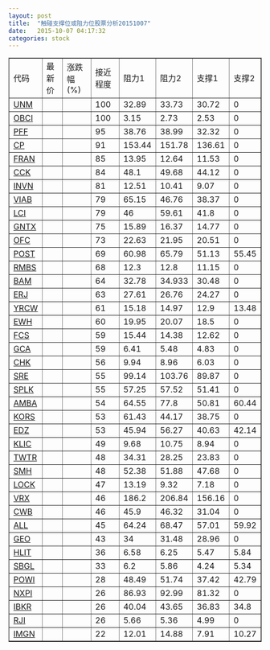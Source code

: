 ```yaml
---
layout: post
title:  "触碰支撑位或阻力位股票分析20151007"
date:   2015-10-07 04:17:32
categories: stock
---
```

<script type="text/javascript">
var stockList = []
stockList.push('gb_unm');
stockList.push('gb_obci');
stockList.push('gb_pff');
stockList.push('gb_cp');
stockList.push('gb_fran');
stockList.push('gb_cck');
stockList.push('gb_invn');
stockList.push('gb_viab');
stockList.push('gb_lci');
stockList.push('gb_gntx');
stockList.push('gb_ofc');
stockList.push('gb_post');
stockList.push('gb_rmbs');
stockList.push('gb_bam');
stockList.push('gb_erj');
stockList.push('gb_yrcw');
stockList.push('gb_ewh');
stockList.push('gb_fcs');
stockList.push('gb_gca');
stockList.push('gb_chk');
stockList.push('gb_sre');
stockList.push('gb_splk');
stockList.push('gb_amba');
stockList.push('gb_kors');
stockList.push('gb_edz');
stockList.push('gb_klic');
stockList.push('gb_twtr');
stockList.push('gb_smh');
stockList.push('gb_lock');
stockList.push('gb_vrx');
stockList.push('gb_cwb');
stockList.push('gb_all');
stockList.push('gb_geo');
stockList.push('gb_hlit');
stockList.push('gb_sbgl');
stockList.push('gb_powi');
stockList.push('gb_nxpi');
stockList.push('gb_ibkr');
stockList.push('gb_rji');
stockList.push('gb_imgn');
</script>
<table border="1">
 <tr>
 <td>代码</td>
 <td>最新价</td>
 <td>涨跌幅(%)</td>
 <td>接近程度</td>
 <td>阻力1</td>
 <td>阻力2</td>
 <td>支撑1</td>
 <td>支撑2</td>
</tr>
  <tr id="unm" class="red">
  <td><a href="http://stock.finance.sina.com.cn/usstock/quotes/UNM.html" target="_blank">UNM</a></td><td></td><td></td><td>100</td><td>32.89</td><td>33.73</td><td>30.72</td><td>0</td></tr>
  <tr id="obci" class="red">
  <td><a href="http://stock.finance.sina.com.cn/usstock/quotes/OBCI.html" target="_blank">OBCI</a></td><td></td><td></td><td>100</td><td>3.15</td><td>2.73</td><td>2.53</td><td>0</td></tr>
  <tr id="pff" class="red">
  <td><a href="http://stock.finance.sina.com.cn/usstock/quotes/PFF.html" target="_blank">PFF</a></td><td></td><td></td><td>95</td><td>38.76</td><td>38.99</td><td>32.32</td><td>0</td></tr>
  <tr id="cp" class="red">
  <td><a href="http://stock.finance.sina.com.cn/usstock/quotes/CP.html" target="_blank">CP</a></td><td></td><td></td><td>91</td><td>153.44</td><td>151.78</td><td>136.61</td><td>0</td></tr>
  <tr id="fran" class="red">
  <td><a href="http://stock.finance.sina.com.cn/usstock/quotes/FRAN.html" target="_blank">FRAN</a></td><td></td><td></td><td>85</td><td>13.95</td><td>12.64</td><td>11.53</td><td>0</td></tr>
  <tr id="cck" class="red">
  <td><a href="http://stock.finance.sina.com.cn/usstock/quotes/CCK.html" target="_blank">CCK</a></td><td></td><td></td><td>84</td><td>48.1</td><td>49.68</td><td>44.12</td><td>0</td></tr>
  <tr id="invn" class="red">
  <td><a href="http://stock.finance.sina.com.cn/usstock/quotes/INVN.html" target="_blank">INVN</a></td><td></td><td></td><td>81</td><td>12.51</td><td>10.41</td><td>9.07</td><td>0</td></tr>
  <tr id="viab" class="green">
  <td><a href="http://stock.finance.sina.com.cn/usstock/quotes/VIAB.html" target="_blank">VIAB</a></td><td></td><td></td><td>79</td><td>65.15</td><td>46.76</td><td>38.37</td><td>0</td></tr>
  <tr id="lci" class="green">
  <td><a href="http://stock.finance.sina.com.cn/usstock/quotes/LCI.html" target="_blank">LCI</a></td><td></td><td></td><td>79</td><td>46</td><td>59.61</td><td>41.8</td><td>0</td></tr>
  <tr id="gntx" class="red">
  <td><a href="http://stock.finance.sina.com.cn/usstock/quotes/GNTX.html" target="_blank">GNTX</a></td><td></td><td></td><td>75</td><td>15.89</td><td>16.37</td><td>14.77</td><td>0</td></tr>
  <tr id="ofc" class="red">
  <td><a href="http://stock.finance.sina.com.cn/usstock/quotes/OFC.html" target="_blank">OFC</a></td><td></td><td></td><td>73</td><td>22.63</td><td>21.95</td><td>20.51</td><td>0</td></tr>
  <tr id="post" class="red">
  <td><a href="http://stock.finance.sina.com.cn/usstock/quotes/POST.html" target="_blank">POST</a></td><td></td><td></td><td>69</td><td>60.98</td><td>65.79</td><td>51.13</td><td>55.45</td></tr>
  <tr id="rmbs" class="red">
  <td><a href="http://stock.finance.sina.com.cn/usstock/quotes/RMBS.html" target="_blank">RMBS</a></td><td></td><td></td><td>68</td><td>12.3</td><td>12.8</td><td>11.15</td><td>0</td></tr>
  <tr id="bam" class="red">
  <td><a href="http://stock.finance.sina.com.cn/usstock/quotes/BAM.html" target="_blank">BAM</a></td><td></td><td></td><td>64</td><td>32.78</td><td>34.933</td><td>30.48</td><td>0</td></tr>
  <tr id="erj" class="red">
  <td><a href="http://stock.finance.sina.com.cn/usstock/quotes/ERJ.html" target="_blank">ERJ</a></td><td></td><td></td><td>63</td><td>27.61</td><td>26.76</td><td>24.27</td><td>0</td></tr>
  <tr id="yrcw" class="red">
  <td><a href="http://stock.finance.sina.com.cn/usstock/quotes/YRCW.html" target="_blank">YRCW</a></td><td></td><td></td><td>61</td><td>15.18</td><td>14.97</td><td>12.9</td><td>13.48</td></tr>
  <tr id="ewh" class="red">
  <td><a href="http://stock.finance.sina.com.cn/usstock/quotes/EWH.html" target="_blank">EWH</a></td><td></td><td></td><td>60</td><td>19.95</td><td>20.07</td><td>18.5</td><td>0</td></tr>
  <tr id="fcs" class="red">
  <td><a href="http://stock.finance.sina.com.cn/usstock/quotes/FCS.html" target="_blank">FCS</a></td><td></td><td></td><td>59</td><td>15.44</td><td>14.38</td><td>12.62</td><td>0</td></tr>
  <tr id="gca" class="green">
  <td><a href="http://stock.finance.sina.com.cn/usstock/quotes/GCA.html" target="_blank">GCA</a></td><td></td><td></td><td>59</td><td>6.41</td><td>5.48</td><td>4.83</td><td>0</td></tr>
  <tr id="chk" class="green">
  <td><a href="http://stock.finance.sina.com.cn/usstock/quotes/CHK.html" target="_blank">CHK</a></td><td></td><td></td><td>56</td><td>9.94</td><td>8.96</td><td>6.03</td><td>0</td></tr>
  <tr id="sre" class="red">
  <td><a href="http://stock.finance.sina.com.cn/usstock/quotes/SRE.html" target="_blank">SRE</a></td><td></td><td></td><td>55</td><td>99.14</td><td>103.76</td><td>89.87</td><td>0</td></tr>
  <tr id="splk" class="red">
  <td><a href="http://stock.finance.sina.com.cn/usstock/quotes/SPLK.html" target="_blank">SPLK</a></td><td></td><td></td><td>55</td><td>57.25</td><td>57.52</td><td>51.41</td><td>0</td></tr>
  <tr id="amba" class="green">
  <td><a href="http://stock.finance.sina.com.cn/usstock/quotes/AMBA.html" target="_blank">AMBA</a></td><td></td><td></td><td>54</td><td>64.55</td><td>77.8</td><td>50.81</td><td>60.44</td></tr>
  <tr id="kors" class="red">
  <td><a href="http://stock.finance.sina.com.cn/usstock/quotes/KORS.html" target="_blank">KORS</a></td><td></td><td></td><td>53</td><td>61.43</td><td>44.17</td><td>38.75</td><td>0</td></tr>
  <tr id="edz" class="green">
  <td><a href="http://stock.finance.sina.com.cn/usstock/quotes/EDZ.html" target="_blank">EDZ</a></td><td></td><td></td><td>53</td><td>45.94</td><td>56.27</td><td>40.63</td><td>42.14</td></tr>
  <tr id="klic" class="red">
  <td><a href="http://stock.finance.sina.com.cn/usstock/quotes/KLIC.html" target="_blank">KLIC</a></td><td></td><td></td><td>49</td><td>9.68</td><td>10.75</td><td>8.94</td><td>0</td></tr>
  <tr id="twtr" class="red">
  <td><a href="http://stock.finance.sina.com.cn/usstock/quotes/TWTR.html" target="_blank">TWTR</a></td><td></td><td></td><td>48</td><td>34.31</td><td>28.25</td><td>23.83</td><td>0</td></tr>
  <tr id="smh" class="red">
  <td><a href="http://stock.finance.sina.com.cn/usstock/quotes/SMH.html" target="_blank">SMH</a></td><td></td><td></td><td>48</td><td>52.38</td><td>51.88</td><td>47.68</td><td>0</td></tr>
  <tr id="lock" class="red">
  <td><a href="http://stock.finance.sina.com.cn/usstock/quotes/LOCK.html" target="_blank">LOCK</a></td><td></td><td></td><td>47</td><td>13.19</td><td>9.32</td><td>7.18</td><td>0</td></tr>
  <tr id="vrx" class="green">
  <td><a href="http://stock.finance.sina.com.cn/usstock/quotes/VRX.html" target="_blank">VRX</a></td><td></td><td></td><td>46</td><td>186.2</td><td>206.84</td><td>156.16</td><td>0</td></tr>
  <tr id="cwb" class="red">
  <td><a href="http://stock.finance.sina.com.cn/usstock/quotes/CWB.html" target="_blank">CWB</a></td><td></td><td></td><td>46</td><td>45.9</td><td>46.32</td><td>31.04</td><td>0</td></tr>
  <tr id="all" class="green">
  <td><a href="http://stock.finance.sina.com.cn/usstock/quotes/ALL.html" target="_blank">ALL</a></td><td></td><td></td><td>45</td><td>64.24</td><td>68.47</td><td>57.01</td><td>59.92</td></tr>
  <tr id="geo" class="red">
  <td><a href="http://stock.finance.sina.com.cn/usstock/quotes/GEO.html" target="_blank">GEO</a></td><td></td><td></td><td>43</td><td>34</td><td>31.48</td><td>28.96</td><td>0</td></tr>
  <tr id="hlit" class="red">
  <td><a href="http://stock.finance.sina.com.cn/usstock/quotes/HLIT.html" target="_blank">HLIT</a></td><td></td><td></td><td>36</td><td>6.58</td><td>6.25</td><td>5.47</td><td>5.84</td></tr>
  <tr id="sbgl" class="red">
  <td><a href="http://stock.finance.sina.com.cn/usstock/quotes/SBGL.html" target="_blank">SBGL</a></td><td></td><td></td><td>33</td><td>6.2</td><td>5.86</td><td>4.24</td><td>5.34</td></tr>
  <tr id="powi" class="green">
  <td><a href="http://stock.finance.sina.com.cn/usstock/quotes/POWI.html" target="_blank">POWI</a></td><td></td><td></td><td>28</td><td>48.49</td><td>51.74</td><td>37.42</td><td>42.79</td></tr>
  <tr id="nxpi" class="green">
  <td><a href="http://stock.finance.sina.com.cn/usstock/quotes/NXPI.html" target="_blank">NXPI</a></td><td></td><td></td><td>26</td><td>86.93</td><td>92.99</td><td>81.32</td><td>0</td></tr>
  <tr id="ibkr" class="red">
  <td><a href="http://stock.finance.sina.com.cn/usstock/quotes/IBKR.html" target="_blank">IBKR</a></td><td></td><td></td><td>26</td><td>40.04</td><td>43.65</td><td>36.83</td><td>34.8</td></tr>
  <tr id="rji" class="green">
  <td><a href="http://stock.finance.sina.com.cn/usstock/quotes/RJI.html" target="_blank">RJI</a></td><td></td><td></td><td>26</td><td>5.66</td><td>5.36</td><td>4.99</td><td>0</td></tr>
  <tr id="imgn" class="green">
  <td><a href="http://stock.finance.sina.com.cn/usstock/quotes/IMGN.html" target="_blank">IMGN</a></td><td></td><td></td><td>22</td><td>12.01</td><td>14.88</td><td>7.91</td><td>10.27</td></tr>
</table>
